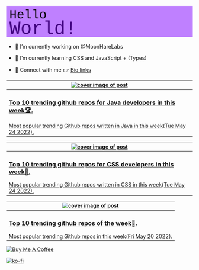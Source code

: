 [![Hello World!](https://github.com/ksenginew/ksenginew/raw/main/header.svg)](#nolink)

- 🔭 I’m currently working on @MoonHareLabs  

- 🌱 I’m currently learning CSS and JavaScript + (Types)    

- 💌 Connect with me 👉 [Bio links](https://ksengine.bio.link)

<!-- blog  posts start -->
<a href="https://dev.to/ksengine/top-10-trending-github-repos-for-java-developers-in-this-week-5g5k">
<table>
<thead>
<tr>
<th>
<img src="https://res.cloudinary.com/practicaldev/image/fetch/s--8_bnBmod--/c_imagga_scale,f_auto,fl_progressive,h_420,q_auto,w_1000/https://images.unsplash.com/photo-1506372023823-741c83b836fe%3Fcrop%3Dentropy%26cs%3Dtinysrgb%26fit%3Dmax%26fm%3Djpg%26ixid%3DMnwyODI4ODF8MHwxfHJhbmRvbXx8fHx8fHx8fDE2NTMzOTIzMDg%26ixlib%3Drb-1.2.1%26q%3D80%26w%3D1080" alt="cover image of post" width="500px" height="auto"/>
</th>
</tr>
</thead>
<tbody>
<tr>
<td>
<h3>Top 10 trending github repos for Java developers in this week🏆.</h3>
Most popular trending Github repos written in Java in this week(Tue May 24 2022).
</td>
</tr>
</tbody>
</table>
</a>



<a href="https://dev.to/ksengine/top-10-trending-github-repos-for-css-developers-in-this-week-2b45">
<table>
<thead>
<tr>
<th>
<img src="https://res.cloudinary.com/practicaldev/image/fetch/s--SVawLqIj--/c_imagga_scale,f_auto,fl_progressive,h_420,q_auto,w_1000/https://images.unsplash.com/photo-1559006321-0edcc6981d06%3Fcrop%3Dentropy%26cs%3Dtinysrgb%26fit%3Dmax%26fm%3Djpg%26ixid%3DMnwyODI4ODF8MHwxfHJhbmRvbXx8fHx8fHx8fDE2NTMzOTIxMTQ%26ixlib%3Drb-1.2.1%26q%3D80%26w%3D1080" alt="cover image of post" width="500px" height="auto"/>
</th>
</tr>
</thead>
<tbody>
<tr>
<td>
<h3>Top 10 trending github repos for CSS developers in this week💜.</h3>
Most popular trending Github repos written in CSS in this week(Tue May 24 2022).
</td>
</tr>
</tbody>
</table>
</a>



<a href="https://dev.to/ksengine/top-10-trending-github-repos-of-the-week-klk">
<table>
<thead>
<tr>
<th>
<img src="https://res.cloudinary.com/practicaldev/image/fetch/s--PBirdDN_--/c_imagga_scale,f_auto,fl_progressive,h_420,q_auto,w_1000/https://images.unsplash.com/photo-1648393847044-0f31992a9ea2%3Fcrop%3Dentropy%26cs%3Dtinysrgb%26fit%3Dmax%26fm%3Djpg%26ixid%3DMnwyODI4ODF8MHwxfHJhbmRvbXx8fHx8fHx8fDE2NTMwNDY3NjA%26ixlib%3Drb-1.2.1%26q%3D80%26w%3D1080" alt="cover image of post" width="500px" height="auto"/>
</th>
</tr>
</thead>
<tbody>
<tr>
<td>
<h3>Top 10 trending github repos of the week👀.</h3>
Most popular trending Github repos in this week(Fri May 20 2022).
</td>
</tr>
</tbody>
</table>
</a>
<!-- blog  posts end -->

<a href="https://www.buymeacoffee.com/ksengine">
  <img src="https://cdn.buymeacoffee.com/buttons/v2/default-yellow.png" alt="Buy Me A Coffee" width="200px" height="auto"/>
</a>

[![ko-fi](https://ko-fi.com/img/githubbutton_sm.svg)](https://ko-fi.com/D1D473BME)
